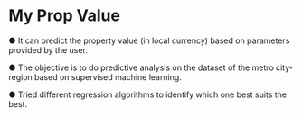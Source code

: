 # My Prop Value
● It can predict the property value (in local currency) based on parameters provided by the user.

● The objective is to do predictive analysis on the dataset of the metro city-region based on supervised machine learning.

● Tried different regression algorithms to identify which one best suits the best.
